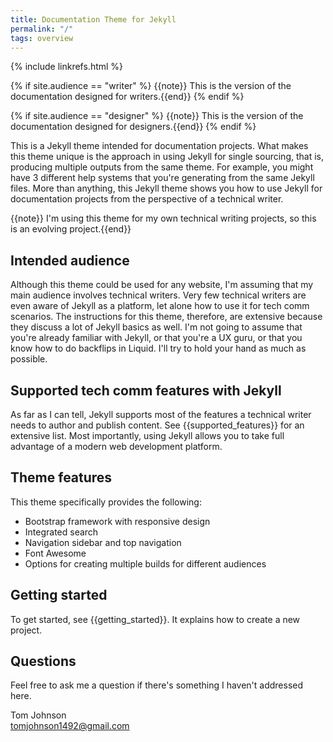 ```yaml
---
title: Documentation Theme for Jekyll
permalink: "/"
tags: overview
---
```

{% include linkrefs.html %}

{% if site.audience == "writer" %}
{{note}} This is the version of the documentation designed for writers.{{end}}
{% endif %}


{% if site.audience == "designer" %}
{{note}} This is the version of the documentation designed for designers.{{end}}
{% endif %}


This is a Jekyll theme intended for documentation projects. What makes this theme unique is the approach in using Jekyll for single sourcing, that is, producing multiple outputs from the same theme. For example, you might have 3 different help systems that you're generating from the same Jekyll files. More than anything, this Jekyll theme shows you how to use Jekyll for documentation projects from the perspective of a technical writer. 

{{note}} I'm using this theme for my own technical writing projects, so this is an evolving project.{{end}}

## Intended audience

Although this theme could be used for any website, I'm assuming that my main audience involves technical writers. Very few technical writers are even aware of Jekyll as a platform, let alone how to use it for tech comm scenarios. The instructions for this theme, therefore, are extensive because they discuss a lot of Jekyll basics as well. I'm not going to assume that you're already familiar with Jekyll, or that you're a UX guru, or that you know how to do backflips in Liquid. I'll try to hold your hand as much as possible.

## Supported tech comm features with Jekyll

As far as I can tell, Jekyll supports most of the features a technical writer needs to author and publish content. See {{supported_features}} for an extensive list. Most importantly, using Jekyll allows you to take full advantage of a modern web development platform. 

## Theme features

This theme specifically provides the following:

* Bootstrap framework with responsive design
* Integrated search
* Navigation sidebar and top navigation
* Font Awesome
* Options for creating multiple builds for different audiences

## Getting started

To get started, see {{getting_started}}. It explains how to create a new project.

## Questions

Feel free to ask me a question if there's something I haven't addressed here. 

Tom Johnson <br /><a href="mailto:">tomjohnson1492@gmail.com</a>








